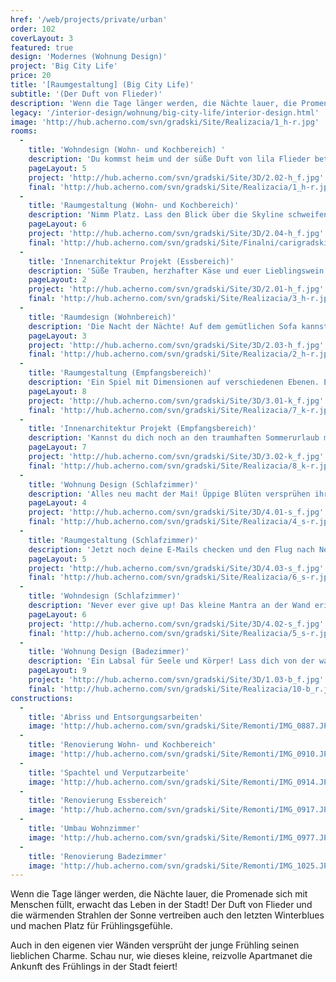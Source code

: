 ```yaml
---
href: '/web/projects/private/urban'
order: 102
coverLayout: 3
featured: true
design: 'Modernes (Wohnung Design)'
project: 'Big City Life'
price: 20
title: '[Raumgestaltung] (Big City Life)'
subtitle: '(Der Duft von Flieder)'
description: 'Wenn die Tage länger werden, die Nächte lauer, die Promenade sich mit Menschen füllt, erwacht das Leben in der Stadt! Der Duft von Flieder und die wärmenden Strahlen der Sonne vertreiben auch den letzten Winterblues und machen Platz für Frühlingsgefühle.'
legacy: '/interior-design/wohnung/big-city-life/interior-design.html'
image: 'http://hub.acherno.com/svn/gradski/Site/Realizacia/1_h-r.jpg'
rooms:
  -
    title: 'Wohndesign (Wohn- und Kochbereich) '
    description: 'Du kommst heim und der süße Duft von lila Flieder betört deine Sinne.  Jetzt noch deine Lieblingsmusik und ein Glas Prosecco mit zwei Blättchen Minze und der Abend ist perfekt.  Dein Apartment und Du. Wer hätte gedacht, dass eine Wohnung so viel Nestwärme geben kann? Stilvolle Raumgestaltung und leidenschaftliche Farben sind das Abbild deines Lifestyles.'
    pageLayout: 5
    project: 'http://hub.acherno.com/svn/gradski/Site/3D/2.02-h_f.jpg'
    final: 'http://hub.acherno.com/svn/gradski/Site/Realizacia/1_h-r.jpg'
  -
    title: 'Raumgestaltung (Wohn- und Kochbereich)'
    description: 'Nimm Platz. Lass den Blick über die Skyline schweifen und werde eins mit deinem Heim.  Genieße die Ruhe, denn bald treffen die ersten Gäste ein.'
    pageLayout: 6
    project: 'http://hub.acherno.com/svn/gradski/Site/3D/2.04-h_f.jpg'
    final: 'http://hub.acherno.com/svn/gradski/Site/Finalni/carigradski%20(7).jpg'
  -
    title: 'Innenarchitektur Projekt (Essbereich)'
    description: 'Süße Trauben, herzhafter Käse und euer Lieblingswein  warten auf der trendigen Küchen Halbinsel. Sie trennt  gekonnt den Ess- und Kochbereich. Die richtige Beats im Hintergrund sorgen für eine ausgelassene Stimmung.'
    pageLayout: 2
    project: 'http://hub.acherno.com/svn/gradski/Site/3D/2.01-h_f.jpg'
    final: 'http://hub.acherno.com/svn/gradski/Site/Realizacia/3_h-r.jpg'
  -
    title: 'Raumdesign (Wohnbereich)'
    description: 'Die Nacht der Nächte! Auf dem gemütlichen Sofa kannst du mit deinen besten Freunden chillen und über die guten alten Zeiten plaudern. Nimm dir die Zeit und genieße diesen Moment in vollen Zügen.'
    pageLayout: 3
    project: 'http://hub.acherno.com/svn/gradski/Site/3D/2.03-h_f.jpg'
    final: 'http://hub.acherno.com/svn/gradski/Site/Realizacia/2_h-r.jpg'
  -
    title: 'Raumgestaltung (Empfangsbereich)'
    description: 'Ein Spiel mit Dimensionen auf verschiedenen Ebenen. Ein Raum wie ein großer Setzkasten - Stilvoll, originell und trotzdem sehr aufgeräumt.'
    pageLayout: 8
    project: 'http://hub.acherno.com/svn/gradski/Site/3D/3.01-k_f.jpg'
    final: 'http://hub.acherno.com/svn/gradski/Site/Realizacia/7_k-r.jpg'
  -
    title: 'Innenarchitektur Projekt (Empfangsbereich)'
    description: 'Kannst du dich noch an den traumhaften Sommerurlaub mit deinen besten Freunden erinnern? Jedes Mal wenn du sie im Foyer deines Apartments empfängst werden sofort, dank der imposanten Fotoleinwände die schönsten Erinnerungen wach.'
    pageLayout: 7
    project: 'http://hub.acherno.com/svn/gradski/Site/3D/3.02-k_f.jpg'
    final: 'http://hub.acherno.com/svn/gradski/Site/Realizacia/8_k-r.jpg'
  -
    title: 'Wohnung Design (Schlafzimmer)'
    description: 'Alles neu macht der Mai! Üppige Blüten versprühen ihr elegantes Aroma und tauchen den Raum in einem Traum aus Rosa, Rot und Weiß.'
    pageLayout: 4
    project: 'http://hub.acherno.com/svn/gradski/Site/3D/4.01-s_f.jpg'
    final: 'http://hub.acherno.com/svn/gradski/Site/Realizacia/4_s-r.jpg'
  -
    title: 'Raumgestaltung (Schlafzimmer)'
    description: 'Jetzt noch deine E-Mails checken und den Flug nach New York buchen.'
    pageLayout: 5
    project: 'http://hub.acherno.com/svn/gradski/Site/3D/4.03-s_f.jpg'
    final: 'http://hub.acherno.com/svn/gradski/Site/Realizacia/6_s-r.jpg'
  -
    title: 'Wohndesign (Schlafzimmer)'
    description: 'Never ever give up! Das kleine Mantra an der Wand erinnert dich jeden Morgen an den wichtigen Dingen im Leben.'
    pageLayout: 6
    project: 'http://hub.acherno.com/svn/gradski/Site/3D/4.02-s_f.jpg'
    final: 'http://hub.acherno.com/svn/gradski/Site/Realizacia/5_s-r.jpg'
  -
    title: 'Wohnung Design (Badezimmer)'
    description: 'Ein Labsal für Seele und Körper! Lass dich von der warmen Regendusche erfrischen und entspannen zugleich. Welch ein Genuss, der Tag kann kommen!'
    pageLayout: 9
    project: 'http://hub.acherno.com/svn/gradski/Site/3D/1.03-b_f.jpg'
    final: 'http://hub.acherno.com/svn/gradski/Site/Realizacia/10-b_r.jpg'
constructions:
  - 
    title: 'Abriss und Entsorgungsarbeiten'
    image: 'http://hub.acherno.com/svn/gradski/Site/Remonti/IMG_0887.JPG'
  - 
    title: 'Renovierung Wohn- und Kochbereich'
    image: 'http://hub.acherno.com/svn/gradski/Site/Remonti/IMG_0910.JPG'
  - 
    title: 'Spachtel und Verputzarbeite'
    image: 'http://hub.acherno.com/svn/gradski/Site/Remonti/IMG_0914.JPG'
  - 
    title: 'Renovierung Essbereich'
    image: 'http://hub.acherno.com/svn/gradski/Site/Remonti/IMG_0917.JPG'
  - 
    title: 'Umbau Wohnzimmer'
    image: 'http://hub.acherno.com/svn/gradski/Site/Remonti/IMG_0977.JPG'
  - 
    title: 'Renovierung Badezimmer'
    image: 'http://hub.acherno.com/svn/gradski/Site/Remonti/IMG_1025.JPG'
---
```

Wenn die Tage länger werden, die  Nächte lauer, die Promenade sich mit Menschen füllt, erwacht das Leben in der Stadt! Der Duft von Flieder und die wärmenden Strahlen der Sonne vertreiben auch den letzten Winterblues und machen Platz für Frühlingsgefühle. 

Auch in den eigenen vier Wänden versprüht der junge Frühling seinen lieblichen Charme. Schau nur, wie dieses kleine, reizvolle Apartmanet die Ankunft des Frühlings in der Stadt feiert!
